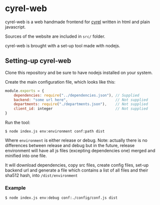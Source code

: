 # cyrel-web

cyrel-web is a web handmade frontend for [cyrel](https://github.com/alyrow/cyrel) written in html and plain javascript.

Sources of the website are included in `src/` folder.

cyrel-web is brought with a set-up tool made with nodejs.

## Setting-up cyrel-web

Clone this repository and be sure to have nodejs installed on your system.

Create the main configuration file, which looks like this:

```js
module.exports = {
    dependencies: require("../dependencies.json"), // Supplied
    backend: "some url here",                      // Not supplied
    departments: require("./departments.json"),    // Not supplied
    client_id: integer                             // Not supplied
}
```

Run the tool:

```shell
$ node index.js env:environment conf:path dist
```

Where `environment` is either release or debug. Note: actually there is no differences between release and debug but in
the future, release environment will have all js files (excepting dependencies one) merged and minified into one file.

It will download dependencies, copy src files, create config files, set-up backend url and generate a file which
contains a list of all files and their sha512 hash, into `/dist/environment`

### Example

```shell
$ node index.js env:debug conf:./config/conf.js dist
```
